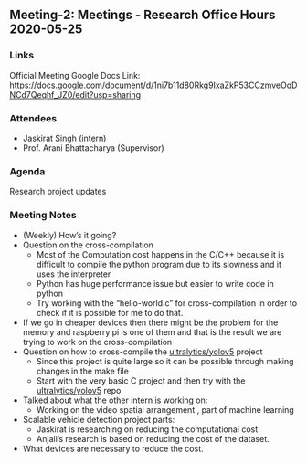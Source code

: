 ## Meeting-2: Meetings - Research Office Hours 2020-05-25

### Links
Official Meeting Google Docs Link: https://docs.google.com/document/d/1ni7b11d80Rkg9IxaZkP53CCzmveOqDNCd7Qeqhf_JZ0/edit?usp=sharing

### Attendees
* Jaskirat Singh (intern)
* Prof. Arani Bhattacharya (Supervisor)

### Agenda
Research project updates

### Meeting Notes
* (Weekly) How’s it going?
* Question on the cross-compilation
  * Most of the Computation cost happens in the C/C++ because it is difficult to compile the python program due to its slowness and it uses the interpreter
  * Python has huge performance issue but easier to write code in python
  * Try working with the “hello-world.c” for cross-compilation in order to check if it is possible for me to do that.
* If we go in cheaper devices then there might be the problem for the memory and raspberry pi is one of them and that is the result we are trying to work on the cross-compilation
* Question on how to cross-compile the [ultralytics/yolov5](https://github.com/ultralytics/yolov5) project
  * Since this project is quite large so it can be possible through making changes in the make file
  * Start with the very basic C project and then try with the [ultralytics/yolov5](https://github.com/ultralytics/yolov5) repo
* Talked about what the other intern is working on:
  * Working on the video spatial arrangement , part of machine learning
* Scalable vehicle detection project parts:
  * Jaskirat is researching on reducing the computational cost
  * Anjali’s research is based on reducing the cost of the dataset.
* What devices are necessary to reduce the cost.
